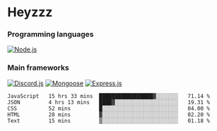 # Heyzzz  

### Programming languages  

[![Node.js](https://img.shields.io/badge/-Node.js-262626?style=for-the-badge)](https://nodejs.org/ru)

### Main frameworks

[![Discord.js](https://img.shields.io/badge/-Discord.js-262626?style=for-the-badge)](https://www.npmjs.com/package/discord.js) [![Mongoose](https://img.shields.io/badge/-Mongoose-262626?style=for-the-badge)](https://www.npmjs.com/package/mongoose) [![Express.js](https://img.shields.io/badge/-Express.js-262626?style=for-the-badge)](https://www.npmjs.com/package/express)
<!--START_SECTION:waka-->
```text
JavaScript   15 hrs 33 mins  █████████████████▓░░░░░░░   71.14 % 
JSON         4 hrs 13 mins   ████▓░░░░░░░░░░░░░░░░░░░░   19.31 % 
CSS          52 mins         █░░░░░░░░░░░░░░░░░░░░░░░░   04.00 % 
HTML         28 mins         ▓░░░░░░░░░░░░░░░░░░░░░░░░   02.20 % 
Text         15 mins         ▒░░░░░░░░░░░░░░░░░░░░░░░░   01.18 % 
```
<!--END_SECTION:waka-->

